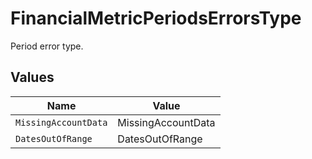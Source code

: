 # FinancialMetricPeriodsErrorsType

Period error type.


## Values

| Name                 | Value                |
| -------------------- | -------------------- |
| `MissingAccountData` | MissingAccountData   |
| `DatesOutOfRange`    | DatesOutOfRange      |